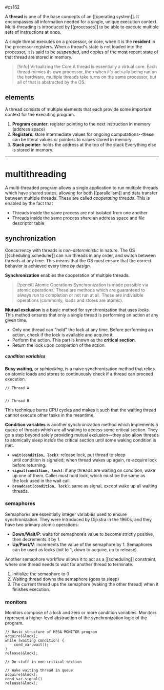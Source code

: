 #cs162 

A **thread** is one of the base concepts of an [[operating system]]. It encompasses all information needed for a single, unique execution context. Multi-threading is introduced by [[processes]] to be able to execute multiple sets of instructions at once.

A single thread executes on a processor, or core, when it is the **resident** in the processor registers. When a thread's state is not loaded into the processor, it is said to be *suspended*, and copies of the most recent state of that thread are stored in memory.

>[!info] Virtualizing the Core
>A thread is essentially a virtual core. Each thread mimics its own processor, then when it's actually being run on the hardware, multiple threads take turns on the same processor, but all of that is abstracted by the OS.

## elements
A thread consists of multiple elements that each provide some important context for the executing program.
1. **Program counter**: register pointing to the next instruction in memory (address space)
2. **Registers**: store intermediate values for ongoing computations--these can be literal values *or* pointers to values stored in memory
3. **Stack pointer**: holds the address at the top of the stack
Everything else is stored in memory.

---
# multithreading

A multi-threaded program allows a single application to run multiple threads which have shared states, allowing for both [[parallelism]] and data transfer between multiple threads. These are called *cooperating threads*. This is enabled by the fact that 
- Threads inside the same process are not isolated from one another
- Threads inside the same process share an address space and file descriptor table
## synchronization
Concurrency with threads is *non-deterministic* in nature. The OS [[scheduling|scheduler]] can run threads in any order, and switch between threads at any time. This means that the OS must ensure that the correct behavior is achieved every time *by design*.

**Synchronization** enables the cooperation of multiple threads. 

>[!pencil] Atomic Operations
>Synchronization is made possible via atomic operations. These are methods which are guaranteed to always run to completion or not run at all. These are indivisible operations (commonly, loads and stores are atomic).

**Mutual exclusion** is a basic method for synchronization that uses *locks*. This method ensures that only a single thread is performing an action at any given time. 
- Only one thread can "hold" the lock at any time. Before performing an action, check if the lock is available and acquire it.
- Perform the action. This part is known as the **critical section**.
- Return the lock upon completion of the action.
##### condition variables
**Busy waiting**, or *spinlocking*, is a naive synchronization method that relies on atomic loads and stores to continuously check if a thread can proceed execution.
```
// Thread A


// Thread B

```

This technique burns CPU cycles and makes it such that the waiting thread cannot execute other tasks in the meantime.

**Condition variables** is another synchronization method which implements a queue of threads which are all waiting to access some critical section. They go a step beyond solely providing mutual exclusion—they also allow threads to atomically sleep *inside* the critical section until some waking condition is met.
- **`wait(condition, lock)`**: release lock, put thread to sleep until condition is signaled; when thread wakes up again, re-acquire lock before returning.
- **`signal(condition, lock)`**: if any threads are waiting on condition, wake up one of them. Caller must hold lock, which must be the same as the lock used in the wait call.
- **`broadcast(condition, lock)`**: same as signal, except wake up all waiting threads.
### semaphores
Semaphores are essentially integer variables used to ensure synchronization. They were introduced by Dijkstra in the 1960s, and they have two primary atomic operations:
- **Down/Wait/P**: waits for semaphore’s value to become strictly positive, then decrements it by 1.
- **Up/Post/V**: increments the value of the semaphore by 1.
Semaphores can be used as locks (init to $1$, down to acquire, up to release). 

Another semaphore workflow allows it to act as a [[scheduling]] constraint, where one thread needs to wait for another thread to terminate.
1. Initialize the semaphore to $0$
2. Waiting thread downs the semaphore (goes to sleep)
3. The current thread ups the semaphore (waking the other thread) when it finishes execution.
### monitors
Monitors compose of a lock and zero or more condition variables. Monitors represent a higher-level abstraction of the synchronization logic of the program. 
```
// Basic structure of MESA MONITOR program
acquire(&lock);
while (waiting condition) {
	cond_var.wait();
}
release(&lock);

// Do stuff in non-critical section

// Wake waiting thread in queue
acquire(&lock);
cond_var.signal()
release(&lock);

```
